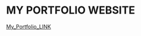 # MY PORTFOLIO WEBSITE


[My_Portfolio_LINK](https://aaturbordia.github.io/My_Portfolio/index.html)

